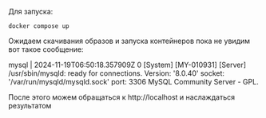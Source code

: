 Для запуска:
```
docker compose up
```
Ожидаем скачивания образов и запуска контейнеров пока не увидим
вот такое сообщение:

mysql      | 2024-11-19T06:50:18.357909Z 0 [System] [MY-010931] [Server] /usr/sbin/mysqld: ready for connections. Version: '8.0.40'  socket: '/var/run/mysqld/mysqld.sock'  port: 3306  MySQL Community Server - GPL.

После этого можем обращаться к http://localhost и наслаждаться результатом
